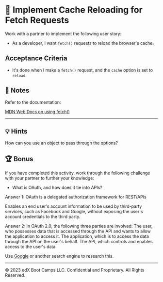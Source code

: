 # 📖 Implement Cache Reloading for Fetch Requests

Work with a partner to implement the following user story:

* As a developer, I want `fetch()` requests to reload the browser's cache.

## Acceptance Criteria

* It's done when I make a `fetch()` request, and the `cache` option is set to `reload`.

## 📝 Notes

Refer to the documentation: 

[MDN Web Docs on using fetch()](https://developer.mozilla.org/en-US/docs/Web/API/Fetch_API/Using_Fetch)
    
---

## 💡 Hints

How can you use an object to pass through the options?

## 🏆 Bonus

If you have completed this activity, work through the following challenge with your partner to further your knowledge:

* What is OAuth, and how does it tie into APIs?

Answer 1:
OAuth is a delegated authorization framework for REST/APIs

Enables an end user's account information to be used by third-party services, such as Facebook and Google, without exposing the user's account credentials to the third party.

Answer 2:
In OAuth 2.0, the following three parties are involved: The user, who possesses data that is accessed through the API and wants to allow the application to access it. The application, which is to access the data through the API on the user's behalf. The API, which controls and enables access to the user's data.

Use [Google](https://www.google.com) or another search engine to research this.

---
© 2023 edX Boot Camps LLC. Confidential and Proprietary. All Rights Reserved.
